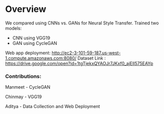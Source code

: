 # Overview
We compared using CNNs vs. GANs for Neural Style Transfer.
Trained two models:
* CNN using VGG19
* GAN using CycleGAN

Web app deployment: http://ec2-3-101-59-187.us-west-1.compute.amazonaws.com:8080/
Dataset Link : https://drive.google.com/open?id=1tgTjekxQYAOJr7JKxf0_ajEIl575EAYp

### Contributions:
Manmeet - CycleGAN

Chinmay - VGG19

Aditya - Data Collection and Web Deployment

